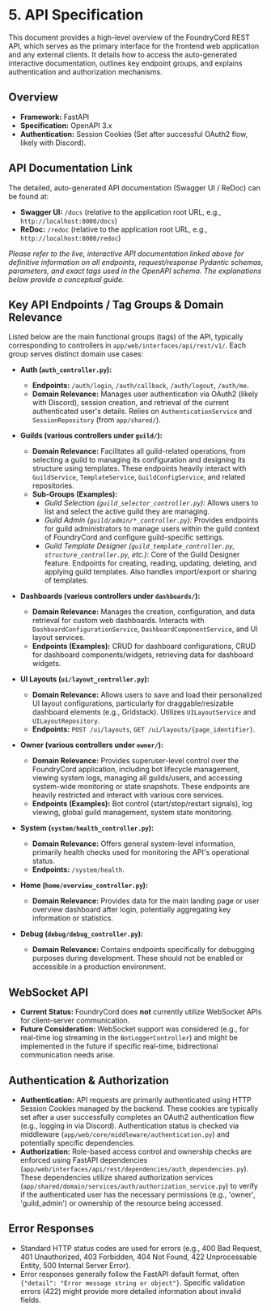 # 5. API Specification

This document provides a high-level overview of the FoundryCord REST API, which serves as the primary interface for the frontend web application and any external clients. It details how to access the auto-generated interactive documentation, outlines key endpoint groups, and explains authentication and authorization mechanisms.

## Overview

*   **Framework:** FastAPI
*   **Specification:** OpenAPI 3.x
*   **Authentication:** Session Cookies (Set after successful OAuth2 flow, likely with Discord).

## API Documentation Link

The detailed, auto-generated API documentation (Swagger UI / ReDoc) can be found at:

*   **Swagger UI:** `/docs` (relative to the application root URL, e.g., `http://localhost:8000/docs`)
*   **ReDoc:** `/redoc` (relative to the application root URL, e.g., `http://localhost:8000/redoc`)

*Please refer to the live, interactive API documentation linked above for definitive information on all endpoints, request/response Pydantic schemas, parameters, and exact tags used in the OpenAPI schema. The explanations below provide a conceptual guide.*

## Key API Endpoints / Tag Groups & Domain Relevance

Listed below are the main functional groups (tags) of the API, typically corresponding to controllers in `app/web/interfaces/api/rest/v1/`. Each group serves distinct domain use cases:

*   **Auth (`auth_controller.py`):**
    *   **Endpoints:** `/auth/login`, `/auth/callback`, `/auth/logout`, `/auth/me`.
    *   **Domain Relevance:** Manages user authentication via OAuth2 (likely with Discord), session creation, and retrieval of the current authenticated user\'s details. Relies on `AuthenticationService` and `SessionRepository` (from `app/shared/`).

*   **Guilds (various controllers under `guild/`):**
    *   **Domain Relevance:** Facilitates all guild-related operations, from selecting a guild to managing its configuration and designing its structure using templates. These endpoints heavily interact with `GuildService`, `TemplateService`, `GuildConfigService`, and related repositories.
    *   **Sub-Groups (Examples):**
        *   *Guild Selection (`guild_selector_controller.py`):* Allows users to list and select the active guild they are managing.
        *   *Guild Admin (`guild/admin/*_controller.py`):* Provides endpoints for guild administrators to manage users within the guild context of FoundryCord and configure guild-specific settings.
        *   *Guild Template Designer (`guild_template_controller.py`, `structure_controller.py`, etc.):* Core of the Guild Designer feature. Endpoints for creating, reading, updating, deleting, and applying guild templates. Also handles import/export or sharing of templates.

*   **Dashboards (various controllers under `dashboards/`):**
    *   **Domain Relevance:** Manages the creation, configuration, and data retrieval for custom web dashboards. Interacts with `DashboardConfigurationService`, `DashboardComponentService`, and UI layout services.
    *   **Endpoints (Examples):** CRUD for dashboard configurations, CRUD for dashboard components/widgets, retrieving data for dashboard widgets.

*   **UI Layouts (`ui/layout_controller.py`):**
    *   **Domain Relevance:** Allows users to save and load their personalized UI layout configurations, particularly for draggable/resizable dashboard elements (e.g., Gridstack). Utilizes `UILayoutService` and `UILayoutRepository`.
    *   **Endpoints:** `POST /ui/layouts`, `GET /ui/layouts/{page_identifier}`.

*   **Owner (various controllers under `owner/`):**
    *   **Domain Relevance:** Provides superuser-level control over the FoundryCord application, including bot lifecycle management, viewing system logs, managing all guilds/users, and accessing system-wide monitoring or state snapshots. These endpoints are heavily restricted and interact with various core services.
    *   **Endpoints (Examples):** Bot control (start/stop/restart signals), log viewing, global guild management, system state monitoring.

*   **System (`system/health_controller.py`):**
    *   **Domain Relevance:** Offers general system-level information, primarily health checks used for monitoring the API\'s operational status.
    *   **Endpoints:** `/system/health`.

*   **Home (`home/overview_controller.py`):**
    *   **Domain Relevance:** Provides data for the main landing page or user overview dashboard after login, potentially aggregating key information or statistics.

*   **Debug (`debug/debug_controller.py`):**
    *   **Domain Relevance:** Contains endpoints specifically for debugging purposes during development. These should not be enabled or accessible in a production environment.

## WebSocket API

*   **Current Status:** FoundryCord does **not** currently utilize WebSocket APIs for client-server communication.
*   **Future Consideration:** WebSocket support was considered (e.g., for real-time log streaming in the `BotLoggerController`) and might be implemented in the future if specific real-time, bidirectional communication needs arise.

## Authentication & Authorization

*   **Authentication:** API requests are primarily authenticated using HTTP Session Cookies managed by the backend. These cookies are typically set after a user successfully completes an OAuth2 authentication flow (e.g., logging in via Discord). Authentication status is checked via middleware (`app/web/core/middleware/authentication.py`) and potentially specific dependencies.
*   **Authorization:** Role-based access control and ownership checks are enforced using FastAPI dependencies (`app/web/interfaces/api/rest/dependencies/auth_dependencies.py`). These dependencies utilize shared authorization services (`app/shared/domain/services/auth/authorization_service.py`) to verify if the authenticated user has the necessary permissions (e.g., 'owner', 'guild_admin') or ownership of the resource being accessed.

## Error Responses

*   Standard HTTP status codes are used for errors (e.g., 400 Bad Request, 401 Unauthorized, 403 Forbidden, 404 Not Found, 422 Unprocessable Entity, 500 Internal Server Error).
*   Error responses generally follow the FastAPI default format, often `{"detail": "Error message string or object"}`. Specific validation errors (422) might provide more detailed information about invalid fields. 